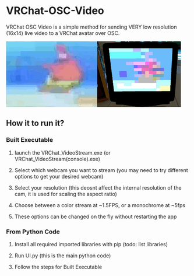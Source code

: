 # VRChat-OSC-Video

VRChat OSC Video is a simple method for sending VERY low resolution (16x14) live video to a VRChat avatar over OSC.

![App Screenshot](https://github.com/vFeez/VRChat-OSC-Video/blob/main/Demo.gif?raw=true)



## How it to run it?

### Built Executable

1) launch the VRChat_VideoStream.exe (or VRChat_VideoStream(console).exe)

2) Select which webcam you want to stream (you may need to try different options to get your desired webcam)

3) Select your resolution (this deosnt affect the internal resolution of the cam, it is used for scaling the aspect ratio)

4) Choose between a color stream at ~1.5FPS, or a monochrome at ~5fps

6) These options can be changed on the fly without restarting the app

### From Python Code

1) Install all required imported libraries with pip 
(todo: list libraries)

2) Run UI.py (this is the main python code)
3) Follow the steps for Built Executable
